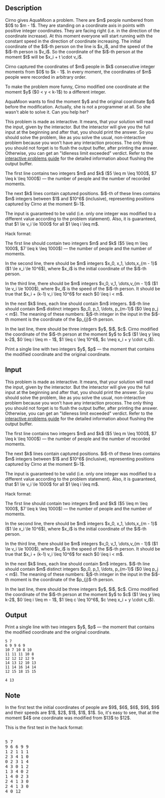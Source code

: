 ## Description

<div><p>Cirno gives AquaMoon a problem. There are $m$ people numbered from $0$ to $m - 1$. They are standing on a coordinate axis in points with positive integer coordinates. They are facing right (i.e. in the direction of the coordinate increase). At this moment everyone will start running with the constant speed in the direction of coordinate increasing. The initial coordinate of the $i$-th person on the line is $x_i$, and the speed of the $i$-th person is $v_i$. So the coordinate of the $i$-th person at the moment $t$ will be $x_i + t \cdot v_i$.</p><p>Cirno captured the coordinates of $m$ people in $k$ consecutive integer moments from $0$ to $k - 1$. In every moment, the coordinates of $m$ people were recorded in <span class="tex-font-style-bf">arbitrary order</span>.</p><p>To make the problem more funny, Cirno modified one coordinate at the moment $y$ ($0 &lt; y &lt; k-1$) to a <span class="tex-font-style-bf">different</span> integer.</p><p>AquaMoon wants to find the moment $y$ and the original coordinate $p$ before the modification. Actually, she is not a programmer at all. So she wasn't able to solve it. Can you help her?</p></div><div class="input-specification"><p><span class="tex-font-style-bf">This problem is made as interactive. It means, that your solution will read the input, given by the interactor. But the interactor will give you the full input at the beginning and after that, you should print the answer. So you should solve the problem, like as you solve the usual, non-interactive problem because you won't have any interaction process. The only thing you should not forget is to flush the output buffer, after printing the answer. Otherwise, you can get an "Idleness limit exceeded" verdict. Refer to the <a href="https://codeforces.com/blog/entry/45307">interactive problems guide</a> for the detailed information about flushing the output buffer.</span></p><p>The first line contains two integers $m$ and $k$ ($5 \leq m \leq 1000$, $7 \leq k \leq 1000$) — the number of people and the number of recorded moments. </p><p>The next $k$ lines contain captured positions. $i$-th of these lines contains $m$ integers between $1$ and $10^6$ (inclusive), representing positions captured by Cirno at the moment $i-1$.</p><p>The input is guaranteed to be valid (i.e. only one integer was modified to a different value according to the problem statement). Also, it is guaranteed, that $1 \le v_i \le 1000$ for all $1 \leq i \leq m$.</p><p><span class="tex-font-style-bf">Hack format</span>:</p><p>The first line should contain two integers $m$ and $k$ ($5 \leq m \leq 1000$, $7 \leq k \leq 1000$) — the number of people and the number of moments. </p><p>In the second line, there should be $m$ integers $x_0, x_1, \dots,x_{m - 1}$ ($1 \le x_i \le 10^6$), where $x_i$ is the initial coordinate of the $i$-th person.</p><p>In the third line, there should be $m$ integers $v_0, v_1, \dots,v_{m - 1}$ ($1 \le v_i \le 1000$), where $v_i$ is the speed of the $i$-th person. It should be true that $x_i + (k-1) v_i \leq 10^6$ for each $0 \leq i &lt; m$.</p><p>In the next $k$ lines, each line should contain $m$ integers. $i$-th line should contain $m$ distinct integers $p_0, p_1, \ldots, p_{m-1}$ ($0 \leq p_j &lt; m$). The meaning of these numbers: $j$-th integer in the input in the $i$-th moment is the coordinate of the $p_{j}$-th person.</p><p>In the last line, there should be three integers $y$, $i$, $c$. Cirno modified the coordinate of the $i$-th person at the moment $y$ to $c$ ($1 \leq y \leq k-2$, $0 \leq i \leq m - 1$, $1 \leq c \leq 10^6$, $c \neq x_i + y \cdot v_i$).</p></div><div class="output-specification"><p>Print a single line with two integers $y$, $p$ — the moment that contains the modified coordinate and the original coordinate.</p></div>

## Input

<p><span class="tex-font-style-bf">This problem is made as interactive. It means, that your solution will read the input, given by the interactor. But the interactor will give you the full input at the beginning and after that, you should print the answer. So you should solve the problem, like as you solve the usual, non-interactive problem because you won't have any interaction process. The only thing you should not forget is to flush the output buffer, after printing the answer. Otherwise, you can get an "Idleness limit exceeded" verdict. Refer to the <a href="https://codeforces.com/blog/entry/45307">interactive problems guide</a> for the detailed information about flushing the output buffer.</span></p><p>The first line contains two integers $m$ and $k$ ($5 \leq m \leq 1000$, $7 \leq k \leq 1000$) — the number of people and the number of recorded moments. </p><p>The next $k$ lines contain captured positions. $i$-th of these lines contains $m$ integers between $1$ and $10^6$ (inclusive), representing positions captured by Cirno at the moment $i-1$.</p><p>The input is guaranteed to be valid (i.e. only one integer was modified to a different value according to the problem statement). Also, it is guaranteed, that $1 \le v_i \le 1000$ for all $1 \leq i \leq m$.</p><p><span class="tex-font-style-bf">Hack format</span>:</p><p>The first line should contain two integers $m$ and $k$ ($5 \leq m \leq 1000$, $7 \leq k \leq 1000$) — the number of people and the number of moments. </p><p>In the second line, there should be $m$ integers $x_0, x_1, \dots,x_{m - 1}$ ($1 \le x_i \le 10^6$), where $x_i$ is the initial coordinate of the $i$-th person.</p><p>In the third line, there should be $m$ integers $v_0, v_1, \dots,v_{m - 1}$ ($1 \le v_i \le 1000$), where $v_i$ is the speed of the $i$-th person. It should be true that $x_i + (k-1) v_i \leq 10^6$ for each $0 \leq i &lt; m$.</p><p>In the next $k$ lines, each line should contain $m$ integers. $i$-th line should contain $m$ distinct integers $p_0, p_1, \ldots, p_{m-1}$ ($0 \leq p_j &lt; m$). The meaning of these numbers: $j$-th integer in the input in the $i$-th moment is the coordinate of the $p_{j}$-th person.</p><p>In the last line, there should be three integers $y$, $i$, $c$. Cirno modified the coordinate of the $i$-th person at the moment $y$ to $c$ ($1 \leq y \leq k-2$, $0 \leq i \leq m - 1$, $1 \leq c \leq 10^6$, $c \neq x_i + y \cdot v_i$).</p>

## Output

<p>Print a single line with two integers $y$, $p$ — the moment that contains the modified coordinate and the original coordinate.</p>





```input1
5 7
6 9 9 6 9
10 7 10 8 10
11 11 11 10 8
12 12 12 12 9
14 13 12 10 13
11 14 16 14 14
12 15 18 15 15
```




```output1
4 13
```



## Note

<p>In the first test the initial coordinates of people are $9$, $6$, $6$, $9$, $9$ and their speeds are $1$, $2$, $1$, $1$, $1$. So, it's easy to see, that at the moment $4$ one coordinate was modified from $13$ to $12$.</p><p>This is the first test in the hack format:</p><pre class="verbatim"><br>5 7<br>9 6 6 9 9<br>1 2 1 1 1<br>2 3 4 1 0<br>0 2 3 1 4<br>4 3 0 1 2<br>1 3 4 0 2<br>1 4 0 2 3<br>2 4 1 3 0<br>2 4 1 3 0<br>4 0 12<br></pre>
